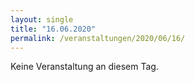 ```yaml
---
layout: single
title: "16.06.2020"
permalink: /veranstaltungen/2020/06/16/
---
```


Keine Veranstaltung an diesem Tag.

